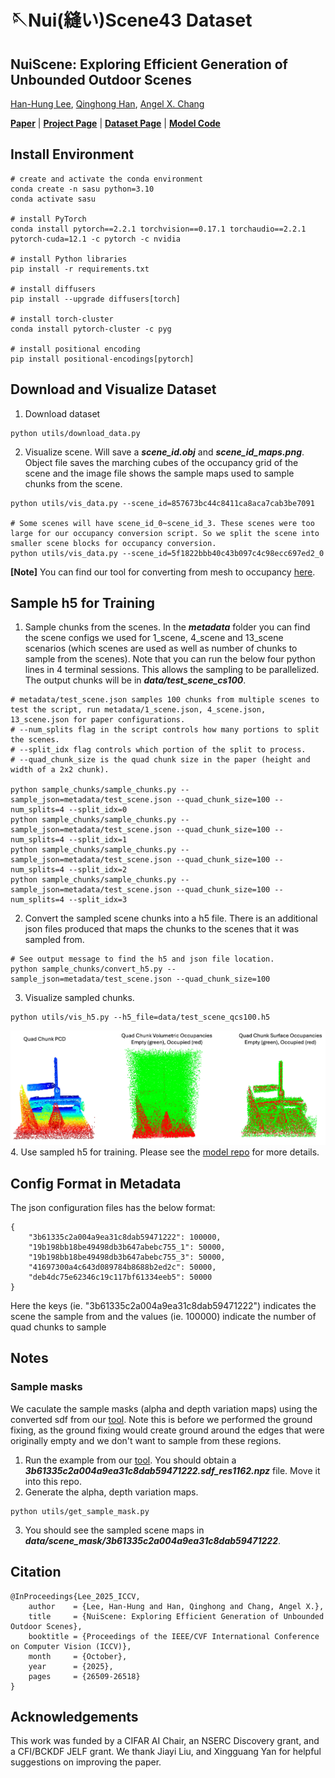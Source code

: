 # 🪡Nui(縫い)Scene43 Dataset

## NuiScene: Exploring Efficient Generation of Unbounded Outdoor Scenes

[Han-Hung Lee](https://hanhung.github.io/), [Qinghong Han](https://sulley.cc/), [Angel X. Chang](https://angelxuanchang.github.io/)

**[Paper](https://arxiv.org/abs/2503.16375)** | **[Project Page](https://3dlg-hcvc.github.io/NuiScene/)** | **[Dataset Page](https://3dlg-hcvc.github.io/NuiScene43-Dataset/)** | **[Model Code](https://github.com/3dlg-hcvc/NuiScene)**

## Install Environment

```
# create and activate the conda environment
conda create -n sasu python=3.10
conda activate sasu

# install PyTorch
conda install pytorch==2.2.1 torchvision==0.17.1 torchaudio==2.2.1 pytorch-cuda=12.1 -c pytorch -c nvidia

# install Python libraries
pip install -r requirements.txt

# install diffusers
pip install --upgrade diffusers[torch]

# install torch-cluster
conda install pytorch-cluster -c pyg

# install positional encoding
pip install positional-encodings[pytorch]
```

## Download and Visualize Dataset

1. Download dataset
```
python utils/download_data.py
```
2. Visualize scene. Will save a ***scene_id.obj*** and ***scene_id_maps.png***. Object file saves the marching cubes of the occupancy grid of the scene and the image file shows the sample maps used to sample chunks from the scene.
```
python utils/vis_data.py --scene_id=857673bc44c8411ca8aca7cab3be7091

# Some scenes will have scene_id_0~scene_id_3. These scenes were too large for our occupancy conversion script. So we split the scene into smaller scene blocks for occupancy conversion.
python utils/vis_data.py --scene_id=5f1822bbb40c43b097c4c98ecc697ed2_0
```

**[Note]** You can find our tool for converting from mesh to occupancy [here](https://github.com/hanhung/taichi_mesh2sdf).

## Sample h5 for Training

1. Sample chunks from the scenes. In the ***metadata*** folder you can find the scene configs we used for 1_scene, 4_scene and 13_scene scenarios (which scenes are used as well as number of chunks to sample from the scenes). Note that you can run the below four python lines in 4 terminal sessions. This allows the sampling to be parallelized. The output chunks will be in ***data/test_scene_cs100***.
```
# metadata/test_scene.json samples 100 chunks from multiple scenes to test the script, run metadata/1_scene.json, 4_scene.json, 13_scene.json for paper configurations.
# --num_splits flag in the script controls how many portions to split the scenes.
# --split_idx flag controls which portion of the split to process.
# --quad_chunk_size is the quad chunk size in the paper (height and width of a 2x2 chunk).

python sample_chunks/sample_chunks.py --sample_json=metadata/test_scene.json --quad_chunk_size=100 --num_splits=4 --split_idx=0
python sample_chunks/sample_chunks.py --sample_json=metadata/test_scene.json --quad_chunk_size=100 --num_splits=4 --split_idx=1
python sample_chunks/sample_chunks.py --sample_json=metadata/test_scene.json --quad_chunk_size=100 --num_splits=4 --split_idx=2
python sample_chunks/sample_chunks.py --sample_json=metadata/test_scene.json --quad_chunk_size=100 --num_splits=4 --split_idx=3
```
2. Convert the sampled scene chunks into a h5 file. There is an additional json files produced that maps the chunks to the scenes that it was sampled from.
```
# See output message to find the h5 and json file location.
python sample_chunks/convert_h5.py --sample_json=metadata/test_scene.json --quad_chunk_size=100
```
3. Visualize sampled chunks.
```
python utils/vis_h5.py --h5_file=data/test_scene_qcs100.h5
```
![Alt text](media/vis_chunk.jpg)
4. Use sampled h5 for training. Please see the [model repo](https://github.com/3dlg-hcvc/NuiScene?tab=readme-ov-file) for more details.

## Config Format in Metadata

The json configuration files has the below format:
```
{
    "3b61335c2a004a9ea31c8dab59471222": 100000,
    "19b198bb18be49498db3b647abebc755_1": 50000,
    "19b198bb18be49498db3b647abebc755_3": 50000,
    "41697300a4c643d089784b8688b2ed2c": 50000,
    "deb4dc75e62346c19c117bf61334eeb5": 50000
}
```
Here the keys (ie. "3b61335c2a004a9ea31c8dab59471222") indicates the scene the sample from and the values (ie. 100000) indicate the number of quad chunks to sample

## Notes

### Sample masks

We caculate the sample masks (alpha and depth variation maps) using the converted sdf from our [tool](https://github.com/hanhung/taichi_mesh2sdf). Note this is before we performed the ground fixing, as the ground fixing would create ground around the edges that were originally empty and we don't want to sample from these regions.

1. Run the example from our [tool](https://github.com/hanhung/taichi_mesh2sdf). You should obtain a ***3b61335c2a004a9ea31c8dab59471222.sdf_res1162.npz*** file. Move it into this repo.
2. Generate the alpha, depth variation maps.
```
python utils/get_sample_mask.py
```
3. You should see the sampled scene maps in ***data/scene_mask/3b61335c2a004a9ea31c8dab59471222***.

## Citation

```
@InProceedings{Lee_2025_ICCV,
    author    = {Lee, Han-Hung and Han, Qinghong and Chang, Angel X.},
    title     = {NuiScene: Exploring Efficient Generation of Unbounded Outdoor Scenes},
    booktitle = {Proceedings of the IEEE/CVF International Conference on Computer Vision (ICCV)},
    month     = {October},
    year      = {2025},
    pages     = {26509-26518}
}
```

## Acknowledgements

This work was funded by a CIFAR AI Chair, an NSERC Discovery grant, and a CFI/BCKDF JELF grant. We thank Jiayi Liu, and Xingguang Yan for helpful suggestions on improving the paper.
